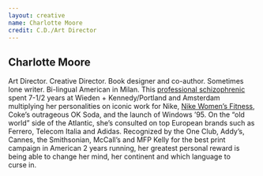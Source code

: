 ```yaml
---
layout: creative
name: Charlotte Moore
credit: C.D./Art Director
---
```


## Charlotte Moore

Art Director. Creative Director. Book designer and co-author. Sometimes lone writer. Bi-lingual
American in Milan. This [professional schizophrenic] spent 7-1/2 years at Wieden + Kennedy/Portland
and Amsterdam multiplying her personalities on iconic work for Nike, [Nike Women&rsquo;s Fitness][nike],
Coke&rsquo;s outrageous OK Soda, and the launch of Windows &rsquo;95. On the &ldquo;old world&rdquo;
side of the Atlantic, she&rsquo;s consulted on top European brands such as Ferrero, Telecom Italia
and Adidas. Recognized by the One Club, Addy&rsquo;s, Cannes, the Smithsonian, McCall&rsquo;s and
MFP Kelly for the best print campaign in American 2 years running, her greatest personal reward is
being able to change her mind, her continent and which language to curse&nbsp;in.

[professional schizophrenic]: http://www.charlottemoore.it/
[nike]: http://www.champandmoore.com/